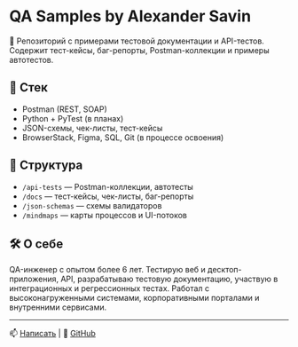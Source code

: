 # QA Samples by Alexander Savin

📌 Репозиторий с примерами тестовой документации и API-тестов. Содержит тест-кейсы, баг-репорты, Postman-коллекции и примеры автотестов.

## 🧪 Стек
- Postman (REST, SOAP)
- Python + PyTest (в планах)
- JSON-схемы, чек-листы, тест-кейсы
- BrowserStack, Figma, SQL, Git (в процессе освоения)

## 📁 Структура
- `/api-tests` — Postman-коллекции, автотесты
- `/docs` — тест-кейсы, чек-листы, баг-репорты
- `/json-schemas` — схемы валидаторов
- `/mindmaps` — карты процессов и UI-потоков

## 🛠 О себе
QA-инженер с опытом более 6 лет. Тестирую веб и десктоп-приложения, API, разрабатываю тестовую документацию, участвую в интеграционных и регрессионных тестах. Работал с высоконагруженными системами, корпоративными порталами и внутренними сервисами.

---

📫 [Написать](mailto:savinkrokodil@mail.ru) | 🔗 [GitHub](https://github.com/savinkrokodil)
